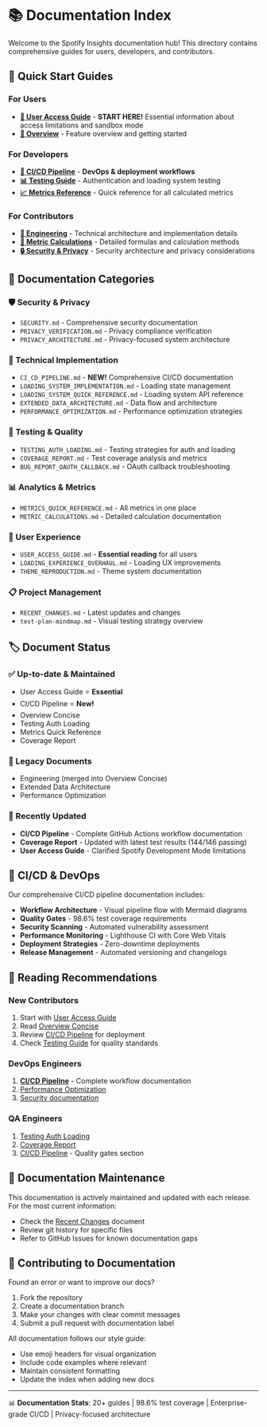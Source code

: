# 📚 Documentation Index

Welcome to the Spotify Insights documentation hub! This directory contains comprehensive guides for users, developers, and contributors.

## 🚀 Quick Start Guides

### For Users
- **[👥 User Access Guide](USER_ACCESS_GUIDE.md)** - **START HERE!** Essential information about access limitations and sandbox mode
- **[📱 Overview](OVERVIEW_CONCISE.md)** - Feature overview and getting started

### For Developers
- **[🚀 CI/CD Pipeline](CI_CD_PIPELINE.md)** - **DevOps & deployment workflows**
- **[📊 Testing Guide](TESTING_AUTH_LOADING.md)** - Authentication and loading system testing
- **[📈 Metrics Reference](METRICS_QUICK_REFERENCE.md)** - Quick reference for all calculated metrics

### For Contributors
- **[🔧 Engineering](ENGINEERING.md)** - Technical architecture and implementation details
- **[🧮 Metric Calculations](METRIC_CALCULATIONS.md)** - Detailed formulas and calculation methods
- **[🔒 Security & Privacy](SECURITY.md)** - Security architecture and privacy considerations

## 📁 Documentation Categories

### 🛡️ Security & Privacy
- `SECURITY.md` - Comprehensive security documentation
- `PRIVACY_VERIFICATION.md` - Privacy compliance verification
- `PRIVACY_ARCHITECTURE.md` - Privacy-focused system architecture

### 🔧 Technical Implementation
- `CI_CD_PIPELINE.md` - **NEW!** Comprehensive CI/CD documentation
- `LOADING_SYSTEM_IMPLEMENTATION.md` - Loading state management
- `LOADING_SYSTEM_QUICK_REFERENCE.md` - Loading system API reference
- `EXTENDED_DATA_ARCHITECTURE.md` - Data flow and architecture
- `PERFORMANCE_OPTIMIZATION.md` - Performance optimization strategies

### 🧪 Testing & Quality
- `TESTING_AUTH_LOADING.md` - Testing strategies for auth and loading
- `COVERAGE_REPORT.md` - Test coverage analysis and metrics
- `BUG_REPORT_OAUTH_CALLBACK.md` - OAuth callback troubleshooting

### 📊 Analytics & Metrics
- `METRICS_QUICK_REFERENCE.md` - All metrics in one place
- `METRIC_CALCULATIONS.md` - Detailed calculation documentation

### 🎨 User Experience
- `USER_ACCESS_GUIDE.md` - **Essential reading** for all users
- `LOADING_EXPERIENCE_OVERHAUL.md` - Loading UX improvements
- `THEME_REPRODUCTION.md` - Theme system documentation

### 📋 Project Management
- `RECENT_CHANGES.md` - Latest updates and changes
- `test-plan-mindmap.md` - Visual testing strategy overview

## 🏷️ Document Status

### ✅ Up-to-date & Maintained
- User Access Guide ⭐ **Essential**
- CI/CD Pipeline ⭐ **New!**
- Overview Concise
- Testing Auth Loading
- Metrics Quick Reference
- Coverage Report

### 📝 Legacy Documents
- Engineering (merged into Overview Concise)
- Extended Data Architecture
- Performance Optimization

### 🔄 Recently Updated
- **CI/CD Pipeline** - Complete GitHub Actions workflow documentation
- **Coverage Report** - Updated with latest test results (144/146 passing)
- **User Access Guide** - Clarified Spotify Development Mode limitations

## 🚀 CI/CD & DevOps

Our comprehensive CI/CD pipeline documentation includes:

- **Workflow Architecture** - Visual pipeline flow with Mermaid diagrams
- **Quality Gates** - 98.6% test coverage requirements
- **Security Scanning** - Automated vulnerability assessment
- **Performance Monitoring** - Lighthouse CI with Core Web Vitals
- **Deployment Strategies** - Zero-downtime deployments
- **Release Management** - Automated versioning and changelogs

## 📖 Reading Recommendations

### New Contributors
1. Start with [User Access Guide](USER_ACCESS_GUIDE.md)
2. Read [Overview Concise](OVERVIEW_CONCISE.md)
3. Review [CI/CD Pipeline](CI_CD_PIPELINE.md) for deployment
4. Check [Testing Guide](TESTING_AUTH_LOADING.md) for quality standards

### DevOps Engineers
1. **[CI/CD Pipeline](CI_CD_PIPELINE.md)** - Complete workflow documentation
2. [Performance Optimization](PERFORMANCE_OPTIMIZATION.md)
3. [Security documentation](SECURITY.md)

### QA Engineers
1. [Testing Auth Loading](TESTING_AUTH_LOADING.md)
2. [Coverage Report](COVERAGE_REPORT.md)
3. [CI/CD Pipeline](CI_CD_PIPELINE.md) - Quality gates section

## 🔄 Documentation Maintenance

This documentation is actively maintained and updated with each release. For the most current information:

- Check the [Recent Changes](RECENT_CHANGES.md) document
- Review git history for specific files
- Refer to GitHub Issues for known documentation gaps

## 🤝 Contributing to Documentation

Found an error or want to improve our docs?

1. Fork the repository
2. Create a documentation branch
3. Make your changes with clear commit messages
4. Submit a pull request with documentation label

All documentation follows our style guide:
- Use emoji headers for visual organization
- Include code examples where relevant
- Maintain consistent formatting
- Update the index when adding new docs

---

📊 **Documentation Stats**: 20+ guides | 98.6% test coverage | Enterprise-grade CI/CD | Privacy-focused architecture 